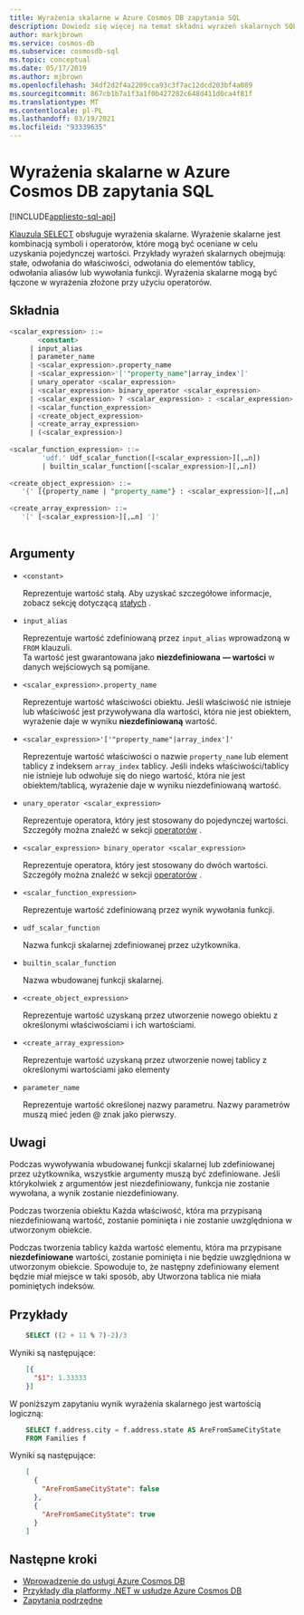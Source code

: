 ```yaml
---
title: Wyrażenia skalarne w Azure Cosmos DB zapytania SQL
description: Dowiedz się więcej na temat składni wyrażeń skalarnych SQL dla Azure Cosmos DB. W tym artykule opisano również sposób łączenia wyrażeń skalarnych z wyrażeniami złożonymi przy użyciu operatorów.
author: markjbrown
ms.service: cosmos-db
ms.subservice: cosmosdb-sql
ms.topic: conceptual
ms.date: 05/17/2019
ms.author: mjbrown
ms.openlocfilehash: 34df2d2f4a2209cca93c3f7ac12dcd203bf4a089
ms.sourcegitcommit: 867cb1b7a1f3a1f0b427282c648d411d0ca4f81f
ms.translationtype: MT
ms.contentlocale: pl-PL
ms.lasthandoff: 03/19/2021
ms.locfileid: "93339635"
---
```

# <a name="scalar-expressions-in-azure-cosmos-db-sql-queries"></a>Wyrażenia skalarne w Azure Cosmos DB zapytania SQL
[!INCLUDE[appliesto-sql-api](includes/appliesto-sql-api.md)]

[Klauzula SELECT](sql-query-select.md) obsługuje wyrażenia skalarne. Wyrażenie skalarne jest kombinacją symboli i operatorów, które mogą być oceniane w celu uzyskania pojedynczej wartości. Przykłady wyrażeń skalarnych obejmują: stałe, odwołania do właściwości, odwołania do elementów tablicy, odwołania aliasów lub wywołania funkcji. Wyrażenia skalarne mogą być łączone w wyrażenia złożone przy użyciu operatorów.

## <a name="syntax"></a>Składnia
  
```sql  
<scalar_expression> ::=  
       <constant>
     | input_alias
     | parameter_name  
     | <scalar_expression>.property_name  
     | <scalar_expression>'['"property_name"|array_index']'  
     | unary_operator <scalar_expression>  
     | <scalar_expression> binary_operator <scalar_expression>    
     | <scalar_expression> ? <scalar_expression> : <scalar_expression>  
     | <scalar_function_expression>  
     | <create_object_expression>
     | <create_array_expression>  
     | (<scalar_expression>)
  
<scalar_function_expression> ::=  
        'udf.' Udf_scalar_function([<scalar_expression>][,…n])  
        | builtin_scalar_function([<scalar_expression>][,…n])  
  
<create_object_expression> ::=  
   '{' [{property_name | "property_name"} : <scalar_expression>][,…n] '}'  
  
<create_array_expression> ::=  
   '[' [<scalar_expression>][,…n] ']'  
  
```

## <a name="arguments"></a>Argumenty
  
- `<constant>`  
  
   Reprezentuje wartość stałą. Aby uzyskać szczegółowe informacje, zobacz sekcję dotyczącą [stałych](sql-query-constants.md) .  
  
- `input_alias`  
  
   Reprezentuje wartość zdefiniowaną przez `input_alias` wprowadzoną w `FROM` klauzuli.  
  Ta wartość jest gwarantowana jako **niezdefiniowana** **— wartości** w danych wejściowych są pomijane.  
  
- `<scalar_expression>.property_name`  
  
   Reprezentuje wartość właściwości obiektu. Jeśli właściwość nie istnieje lub właściwość jest przywoływana dla wartości, która nie jest obiektem, wyrażenie daje w wyniku **niezdefiniowaną** wartość.  
  
- `<scalar_expression>'['"property_name"|array_index']'`  
  
   Reprezentuje wartość właściwości o nazwie `property_name` lub element tablicy z indeksem `array_index` tablicy. Jeśli indeks właściwości/tablicy nie istnieje lub odwołuje się do niego wartość, która nie jest obiektem/tablicą, wyrażenie daje w wyniku niezdefiniowaną wartość.  
  
- `unary_operator <scalar_expression>`  
  
   Reprezentuje operatora, który jest stosowany do pojedynczej wartości. Szczegóły można znaleźć w sekcji [operatorów](sql-query-operators.md) .  
  
- `<scalar_expression> binary_operator <scalar_expression>`  
  
   Reprezentuje operatora, który jest stosowany do dwóch wartości. Szczegóły można znaleźć w sekcji [operatorów](sql-query-operators.md) .  
  
- `<scalar_function_expression>`  
  
   Reprezentuje wartość zdefiniowaną przez wynik wywołania funkcji.  
  
- `udf_scalar_function`  
  
   Nazwa funkcji skalarnej zdefiniowanej przez użytkownika.  
  
- `builtin_scalar_function`  
  
   Nazwa wbudowanej funkcji skalarnej.  
  
- `<create_object_expression>`  
  
   Reprezentuje wartość uzyskaną przez utworzenie nowego obiektu z określonymi właściwościami i ich wartościami.  
  
- `<create_array_expression>`  
  
   Reprezentuje wartość uzyskaną przez utworzenie nowej tablicy z określonymi wartościami jako elementy  
  
- `parameter_name`  
  
   Reprezentuje wartość określonej nazwy parametru. Nazwy parametrów muszą mieć jeden \@ znak jako pierwszy.  
  
## <a name="remarks"></a>Uwagi
  
  Podczas wywoływania wbudowanej funkcji skalarnej lub zdefiniowanej przez użytkownika, wszystkie argumenty muszą być zdefiniowane. Jeśli którykolwiek z argumentów jest niezdefiniowany, funkcja nie zostanie wywołana, a wynik zostanie niezdefiniowany.  
  
  Podczas tworzenia obiektu Każda właściwość, która ma przypisaną niezdefiniowaną wartość, zostanie pominięta i nie zostanie uwzględniona w utworzonym obiekcie.  
  
  Podczas tworzenia tablicy każda wartość elementu, która ma przypisane **niezdefiniowane** wartości, zostanie pominięta i nie będzie uwzględniona w utworzonym obiekcie. Spowoduje to, że następny zdefiniowany element będzie miał miejsce w taki sposób, aby Utworzona tablica nie miała pominiętych indeksów.  

## <a name="examples"></a>Przykłady

```sql
    SELECT ((2 + 11 % 7)-2)/3
```

Wyniki są następujące:

```json
    [{
      "$1": 1.33333
    }]
```

W poniższym zapytaniu wynik wyrażenia skalarnego jest wartością logiczną:

```sql
    SELECT f.address.city = f.address.state AS AreFromSameCityState
    FROM Families f
```

Wyniki są następujące:

```json
    [
      {
        "AreFromSameCityState": false
      },
      {
        "AreFromSameCityState": true
      }
    ]
```

## <a name="next-steps"></a>Następne kroki

- [Wprowadzenie do usługi Azure Cosmos DB](introduction.md)
- [Przykłady dla platformy .NET w usłudze Azure Cosmos DB](https://github.com/Azure/azure-cosmos-dotnet-v3)
- [Zapytania podrzędne](sql-query-subquery.md)